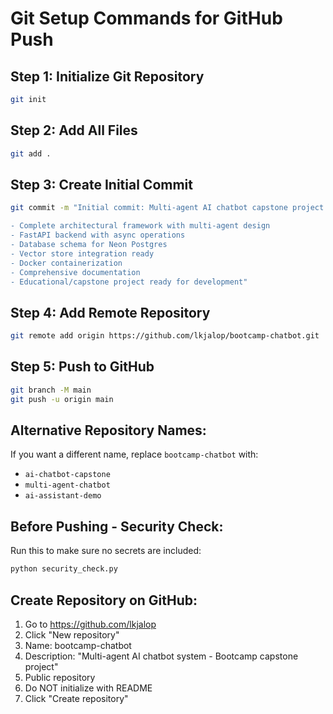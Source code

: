 # Git Setup Commands for GitHub Push

## Step 1: Initialize Git Repository
```bash
git init
```

## Step 2: Add All Files
```bash
git add .
```

## Step 3: Create Initial Commit
```bash
git commit -m "Initial commit: Multi-agent AI chatbot capstone project

- Complete architectural framework with multi-agent design
- FastAPI backend with async operations
- Database schema for Neon Postgres
- Vector store integration ready
- Docker containerization
- Comprehensive documentation
- Educational/capstone project ready for development"
```

## Step 4: Add Remote Repository
```bash
git remote add origin https://github.com/lkjalop/bootcamp-chatbot.git
```

## Step 5: Push to GitHub
```bash
git branch -M main
git push -u origin main
```

## Alternative Repository Names:
If you want a different name, replace `bootcamp-chatbot` with:
- `ai-chatbot-capstone`
- `multi-agent-chatbot`
- `ai-assistant-demo`

## Before Pushing - Security Check:
Run this to make sure no secrets are included:
```bash
python security_check.py
```

## Create Repository on GitHub:
1. Go to https://github.com/lkjalop
2. Click "New repository"  
3. Name: bootcamp-chatbot
4. Description: "Multi-agent AI chatbot system - Bootcamp capstone project"
5. Public repository
6. Do NOT initialize with README
7. Click "Create repository"
